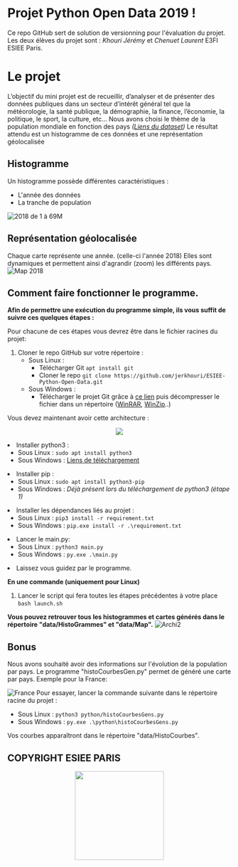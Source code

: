 
# Projet Python Open Data 2019 !

Ce repo GitHub sert de solution de versionning pour l'évaluation du projet.
Les deux élèves du projet sont : *Khouri Jérémy* et *Chenuet Laurent* E3FI ESIEE Paris. 

# Le projet

L’objectif du mini projet est de recueillir, d’analyser et de présenter des données publiques dans un secteur d’intérêt général tel que la météorologie, la santé publique, la démographie, la finance, l’économie, la politique, le sport, la culture, etc… 
Nous avons choisi le thème de la population mondiale en fonction des pays *([Liens du dataset](https://donnees.banquemondiale.org/indicateur/SP.POP.TOTL))*
Le résultat attendu est un histogramme de ces données et une représentation géolocalisée

## Histogramme

Un histogramme possède différentes caractéristiques :

 - L'année des données 
 - La tranche de population 
 
 ![2018 de 1 à 69M](https://user-images.githubusercontent.com/39912632/70306664-ba709700-1807-11ea-99a1-62b3129fceab.png)
## Représentation géolocalisée

Chaque carte représente une année. (celle-ci l'année 2018)
Elles sont dynamiques et permettent ainsi d'agrandir (zoom) les différents pays.
![Map 2018](https://user-images.githubusercontent.com/39912632/70307018-8649a600-1808-11ea-9a78-20dc224a2b4a.png)

## Comment faire fonctionner le programme.

**Afin de permettre une exécution du programme simple, ils vous suffit de suivre ces quelques étapes :**

Pour chacune de ces étapes vous devrez être dans le fichier racines du projet:

1. Cloner le repo GitHub sur votre répertoire :
	-	Sous Linux : 
		-	Télécharger Git `apt install git`
		-	Cloner le repo `git clone https://github.com/jerkhouri/ESIEE-Python-Open-Data.git`
	- Sous Windows :
		- Télécharger le projet Git grâce à [ce lien](https://github.com/jerkhouri/ESIEE-Python-Open-Data.git) puis décompresser le fichier dans un répertoire ([WinRAR](https://www.win-rar.com/postdownload.html?&L=10), [WinZip](https://download.winzip.com/gl/gad/winzip24.exe)..)

Vous devez maintenant avoir cette architecture :
<p align="center">
<img src ="https://user-images.githubusercontent.com/39912632/70307722-189e7980-180a-11ea-816f-1e7f36e15544.png">
</p


2. Installer python3 :
	 - Sous Linux : `sudo apt install python3`
	 - Sous Windows : [Liens de téléchargement](https://www.python.org/ftp/python/3.8.0/python-3.8.0.exe)
3. Installer pip :
	 - Sous Linux : `sudo apt install python3-pip`
	 - Sous Windows : *Déjà présent lors du téléchargement de python3 (étape 1)*
4. Installer les dépendances liés au projet :
	 - Sous Linux : `pip3 install -r requirement.txt`
	 - Sous Windows : `pip.exe install -r .\requirement.txt`
5. Lancer le main.py:
	 -  Sous Linux : `python3 main.py`
	 - Sous Windows : `py.exe .\main.py`
6. Laissez vous guidez par le programme.

**En une commande (uniquement pour Linux)**

 1. Lancer le script qui fera toutes les étapes précédentes à votre place `bash launch.sh`

**Vous pouvez retrouver tous les histogrammes et cartes générés dans le répertoire "data/HistoGrammes" et "data/Map".**
![Archi2](https://user-images.githubusercontent.com/39912632/70308863-8186f100-180c-11ea-8935-ecff0f27ac40.png)

## Bonus
Nous avons souhaité avoir des informations sur l'évolution de la population par pays.
Le programme "histoCourbesGen.py" permet de généré une carte par pays.
Exemple pour la France:

![France](https://user-images.githubusercontent.com/39912632/68996442-4d1db600-089a-11ea-9000-2a7d5c2757fd.png)
Pour essayer, lancer la commande suivante dans le répertoire racine du projet :

 - Sous Linux : `python3 python/histoCourbesGens.py`
 - Sous Windows : `py.exe .\python\histoCourbesGens.py`
 
 Vos courbes apparaîtront dans le répertoire "data/HistoCourbes".

## COPYRIGHT ESIEE PARIS

<p align="center">
<img  height = 200 src ="https://user-images.githubusercontent.com/39912632/70309553-15a58800-180e-11ea-9cc2-f77e48f07965.png">
</p

